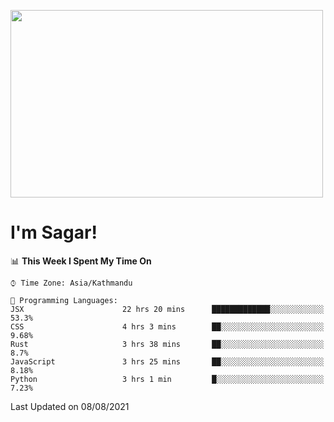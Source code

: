 
<img src="https://media.giphy.com/media/3ornk57KwDXf81rjWM/giphy.gif" width="500" height="300" frameBorder="0" class="giphy-embed" allowFullScreen></img>

#   I'm Sagar!

<!--START_SECTION:waka-->
📊 **This Week I Spent My Time On** 

```text
⌚︎ Time Zone: Asia/Kathmandu

💬 Programming Languages: 
JSX                      22 hrs 20 mins      █████████████░░░░░░░░░░░░   53.3% 
CSS                      4 hrs 3 mins        ██░░░░░░░░░░░░░░░░░░░░░░░   9.68% 
Rust                     3 hrs 38 mins       ██░░░░░░░░░░░░░░░░░░░░░░░   8.7% 
JavaScript               3 hrs 25 mins       ██░░░░░░░░░░░░░░░░░░░░░░░   8.18% 
Python                   3 hrs 1 min         █░░░░░░░░░░░░░░░░░░░░░░░░   7.23%

```


 Last Updated on 08/08/2021
<!--END_SECTION:waka-->
